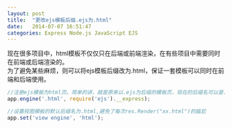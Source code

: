 ```yaml
---
layout: post
title:  "更改ejs模板后缀.ejs为.html"
date:   2014-07-07 16:51:47
categories: Express Node.js JavaScript EJS
---
```

现在很多项目中，html模板不仅仅只在后端或前端渲染，在有些项目中需要同时在前端或后端渲染的。  
为了避免某些麻烦，则可以将ejs模板后缀改为.html，保证一套模板可以同时在前端和后端使用。  
```javascript
//注册ejs模板为html页。简单的讲，就是原来以.ejs为后缀的模板页，现在的后缀名可以是.html了
app.engine('.html', require('ejs').__express);

//设置视图模板的默认后缀名为.html,避免了每次res.Render("xx.html")的尴尬
app.set('view engine', 'html');
```